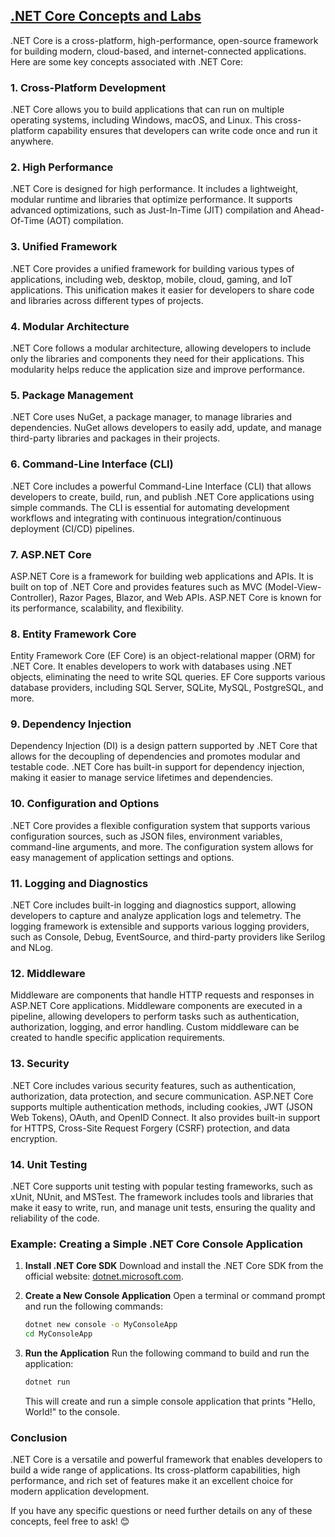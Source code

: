 ## [.NET Core Concepts and Labs](https://github.com/utpal-maiti/DOTNET_CORE/)

.NET Core is a cross-platform, high-performance, open-source framework for building modern, cloud-based, and internet-connected applications. Here are some key concepts associated with .NET Core:

### 1. **Cross-Platform Development**

.NET Core allows you to build applications that can run on multiple operating systems, including Windows, macOS, and Linux. This cross-platform capability ensures that developers can write code once and run it anywhere.

### 2. **High Performance**

.NET Core is designed for high performance. It includes a lightweight, modular runtime and libraries that optimize performance. It supports advanced optimizations, such as Just-In-Time (JIT) compilation and Ahead-Of-Time (AOT) compilation.

### 3. **Unified Framework**

.NET Core provides a unified framework for building various types of applications, including web, desktop, mobile, cloud, gaming, and IoT applications. This unification makes it easier for developers to share code and libraries across different types of projects.

### 4. **Modular Architecture**

.NET Core follows a modular architecture, allowing developers to include only the libraries and components they need for their applications. This modularity helps reduce the application size and improve performance.

### 5. **Package Management**

.NET Core uses NuGet, a package manager, to manage libraries and dependencies. NuGet allows developers to easily add, update, and manage third-party libraries and packages in their projects.

### 6. **Command-Line Interface (CLI)**

.NET Core includes a powerful Command-Line Interface (CLI) that allows developers to create, build, run, and publish .NET Core applications using simple commands. The CLI is essential for automating development workflows and integrating with continuous integration/continuous deployment (CI/CD) pipelines.

### 7. **ASP.NET Core**

ASP.NET Core is a framework for building web applications and APIs. It is built on top of .NET Core and provides features such as MVC (Model-View-Controller), Razor Pages, Blazor, and Web APIs. ASP.NET Core is known for its performance, scalability, and flexibility.

### 8. **Entity Framework Core**

Entity Framework Core (EF Core) is an object-relational mapper (ORM) for .NET Core. It enables developers to work with databases using .NET objects, eliminating the need to write SQL queries. EF Core supports various database providers, including SQL Server, SQLite, MySQL, PostgreSQL, and more.

### 9. **Dependency Injection**

Dependency Injection (DI) is a design pattern supported by .NET Core that allows for the decoupling of dependencies and promotes modular and testable code. .NET Core has built-in support for dependency injection, making it easier to manage service lifetimes and dependencies.

### 10. **Configuration and Options**

.NET Core provides a flexible configuration system that supports various configuration sources, such as JSON files, environment variables, command-line arguments, and more. The configuration system allows for easy management of application settings and options.

### 11. **Logging and Diagnostics**

.NET Core includes built-in logging and diagnostics support, allowing developers to capture and analyze application logs and telemetry. The logging framework is extensible and supports various logging providers, such as Console, Debug, EventSource, and third-party providers like Serilog and NLog.

### 12. **Middleware**

Middleware are components that handle HTTP requests and responses in ASP.NET Core applications. Middleware components are executed in a pipeline, allowing developers to perform tasks such as authentication, authorization, logging, and error handling. Custom middleware can be created to handle specific application requirements.

### 13. **Security**

.NET Core includes various security features, such as authentication, authorization, data protection, and secure communication. ASP.NET Core supports multiple authentication methods, including cookies, JWT (JSON Web Tokens), OAuth, and OpenID Connect. It also provides built-in support for HTTPS, Cross-Site Request Forgery (CSRF) protection, and data encryption.

### 14. **Unit Testing**

.NET Core supports unit testing with popular testing frameworks, such as xUnit, NUnit, and MSTest. The framework includes tools and libraries that make it easy to write, run, and manage unit tests, ensuring the quality and reliability of the code.

### Example: Creating a Simple .NET Core Console Application

1. **Install .NET Core SDK**
   Download and install the .NET Core SDK from the official website: [dotnet.microsoft.com](https://dotnet.microsoft.com/).

2. **Create a New Console Application**
   Open a terminal or command prompt and run the following commands:

   ```bash
   dotnet new console -o MyConsoleApp
   cd MyConsoleApp
   ```

3. **Run the Application**
   Run the following command to build and run the application:

   ```bash
   dotnet run
   ```

   This will create and run a simple console application that prints "Hello, World!" to the console.

### Conclusion

.NET Core is a versatile and powerful framework that enables developers to build a wide range of applications. Its cross-platform capabilities, high performance, and rich set of features make it an excellent choice for modern application development.

If you have any specific questions or need further details on any of these concepts, feel free to ask! 😊
